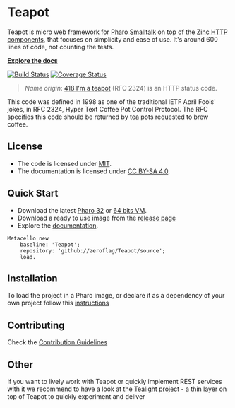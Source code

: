 # Teapot  

Teapot is micro web framework for [Pharo Smalltalk](https://pharo.org) on top of the [Zinc HTTP components](https://github.com/svenvc/zinc), that focuses on simplicity and ease of use. It's around 600 lines of code, not counting the tests.

**[Explore the docs](/docs)**

[![Build Status](https://travis-ci.com/zeroflag/Teapot.svg?branch=master)](https://travis-ci.com/zeroflag/Teapot)
[![Coverage Status](https://coveralls.io/repos/github/zeroflag/Teapot/badge.svg?branch=master)](https://coveralls.io/github/zeroflag/Teapot?branch=master)

> *Name origin*: [418 I'm a teapot](http://en.wikipedia.org/wiki/List_of_HTTP_status_codes) (RFC 2324) is an HTTP status code.

This code was defined in 1998 as one of the traditional IETF April Fools' jokes, in RFC 2324, Hyper Text Coffee Pot Control Protocol. The RFC specifies this code should be returned by tea pots requested to brew coffee.

## License
- The code is licensed under [MIT](LICENSE).
- The documentation is licensed under [CC BY-SA 4.0](http://creativecommons.org/licenses/by-sa/4.0/).

## Quick Start

- Download the latest [Pharo 32](https://get.pharo.org/) or [64 bits VM](https://get.pharo.org/64/).
- Download a ready to use image from the [release page](http://github.com/zeroflag/Teapot/releases/latest)
- Explore the [documentation](docs/).

```
Metacello new
	baseline: 'Teapot';
	repository: 'github://zeroflag/Teapot/source';
	load.
```


## Installation

To load the project in a Pharo image, or declare it as a dependency of your own project follow this [instructions](docs/Installation.md)

## Contributing

Check the [Contribution Guidelines](CONTRIBUTING.md)

## Other

If you want to lively work with Teapot or quickly implement REST services with it we recommend to have a look at the [Tealight project](https://github.com/astares/Tealight) - a thin layer on top of Teapot to quickly experiment and deliver
